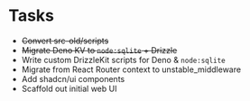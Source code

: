 # Tasks

- ~~Convert src-old/scripts~~
- ~~Migrate Deno KV to `node:sqlite` + Drizzle~~
- Write custom DrizzleKit scripts for Deno & `node:sqlite`
- Migrate from React Router context to unstable_middleware
- Add shadcn/ui components
- Scaffold out initial web UI

